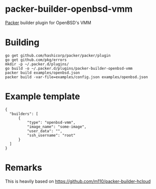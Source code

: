 # packer-builder-openbsd-vmm
[Packer](https://packer.io/) builder plugin for OpenBSD's VMM

# Building
```
go get github.com/hashicorp/packer/packer/plugin
go get github.com/pkg/errors
mkdir -p ~/.packer.d/plugins/
go build -o ~/.packer.d/plugins/packer-builder-openbsd-vmm
packer build examples/openbsd.json
packer build -var-file=examples/config.json examples/openbsd.json
```

# Example template

```
{
  "builders": [
      {
          "type": "openbsd-vmm",
          "image_name": "some-image",
          "user_data": "",
          "ssh_username": "root"
      }
  ]
}
```

# Remarks
This is heavily based on https://github.com/m110/packer-builder-hcloud
